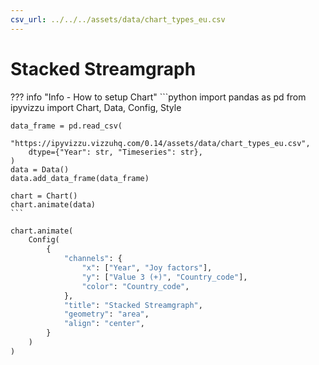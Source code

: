 ```yaml
---
csv_url: ../../../assets/data/chart_types_eu.csv
---
```


# Stacked Streamgraph

<div id="example_01"></div>

??? info "Info - How to setup Chart"
    ```python
    import pandas as pd
    from ipyvizzu import Chart, Data, Config, Style

    data_frame = pd.read_csv(
        "https://ipyvizzu.vizzuhq.com/0.14/assets/data/chart_types_eu.csv",
        dtype={"Year": str, "Timeseries": str},
    )
    data = Data()
    data.add_data_frame(data_frame)

    chart = Chart()
    chart.animate(data)
    ```

```python
chart.animate(
    Config(
        {
            "channels": {
                "x": ["Year", "Joy factors"],
                "y": ["Value 3 (+)", "Country_code"],
                "color": "Country_code",
            },
            "title": "Stacked Streamgraph",
            "geometry": "area",
            "align": "center",
        }
    )
)
```

<script src="./stream_stacked_area_3dis_1con.js"></script>
